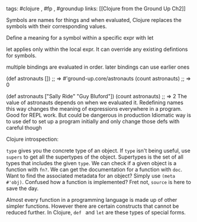 tags: #clojure , #fp , #groundup 
links: [[Clojure from the Ground Up Ch2]]

Symbols are names for things and when evaluated, Clojure replaces the symbols with their corresponding values.

Define a meaning for a symbol within a specific expr with let

let applies only within the local expr. It can override any existing defintions for symbols.

multiple bindings are evaluated in order. later bindings can use earlier ones

(def astronauts []) ;; => #'ground-up.core/astronauts
(count astronauts) ;; => 0

(def astronauts ["Sally Ride" "Guy Bluford"])
(count astronauts) ;; => 2
The value of astronauts depends on when we evaluated it. Redefining names this way changes the meaning of expressions everywhere in a program.
Good for REPL work. But could be dangerous in production
Idiomatic way is to use def to set up a program initially and only change those defs with careful though

Clojure introspection:

`type` gives you the concrete type of an object. If `type` isn't being useful, use `supers` to get all the supertypes of the object. Supertypes is the set of all types that includes the given `type`. 
We can check if a given object is a function with `fn?`. We can get the documentation for a function with `doc`. Want to find the associated metadata for an object? Simply use `(meta #'obj)`. Confused how a function is implemented? Fret not, `source` is here to save the day.

Almost every function in a programming language is made up of other simpler functions. However there are certain constructs that cannot be reduced further. In Clojure, `def ` and `let` are these types of special forms.